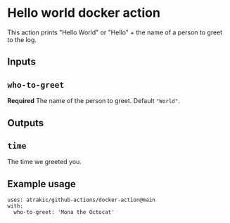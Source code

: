 # Hello world docker action

This action prints "Hello World" or "Hello" + the name of a person to greet to the log.

## Inputs

## `who-to-greet`

**Required** The name of the person to greet. Default `"World"`.

## Outputs

## `time`

The time we greeted you.

## Example usage

```
uses: atrakic/github-actions/docker-action@main
with:
  who-to-greet: 'Mona the Octocat'
```
